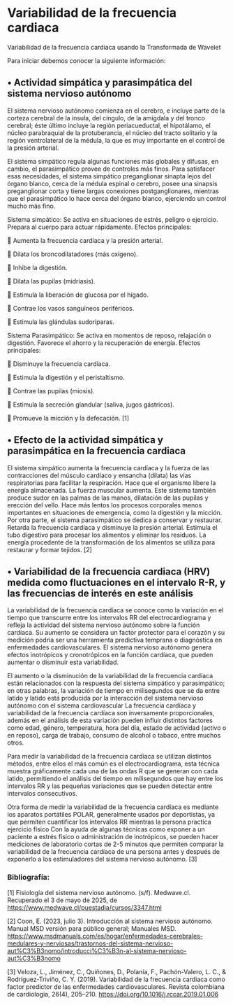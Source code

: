 # Variabilidad de la frecuencia cardiaca
Variabilidad de la frecuencia cardiaca usando la Transformada de Wavelet

Para iniciar debemos conocer la siguiente información: 

## •	Actividad simpática y parasimpática del sistema nervioso autónomo
El sistema nervioso autónomo comienza en el cerebro, e incluye parte de la corteza cerebral de la ínsula, del cíngulo, de la amígdala y del tronco cerebral; éste último incluye la región periacueductal, el hipotálamo, el núcleo parabraquial de la protuberancia, el núcleo del tracto solitario y la región ventrolateral de la médula, la que es muy importante en el control de la presión arterial.

El sistema simpático regula algunas funciones más globales y difusas, en cambio, el parasimpático provee de controles más finos. Para satisfacer esas necesidades, el sistema simpático preganglionar sinapta lejos del órgano blanco, cerca de la médula espinal o cerebro, posee una sinapsis preganglionar corta y tiene largas conexiones postganglionares, mientras que el parasimpático lo hace cerca del órgano blanco, ejerciendo un control mucho más fino.

Sistema simpático: Se activa en situaciones de estrés, peligro o ejercicio. Prepara al cuerpo para actuar rápidamente.
Efectos principales:

	Aumenta la frecuencia cardíaca y la presión arterial.

	Dilata los broncodilatadores (más oxígeno).

	Inhibe la digestión.

	Dilata las pupilas (midriasis).

	Estimula la liberación de glucosa por el hígado.

	Contrae los vasos sanguíneos periféricos.

	Estimula las glándulas sudoríparas.

Sistema Parasimpático:  Se activa en momentos de reposo, relajación o digestión. Favorece el ahorro y la recuperación de energía.
Efectos principales:

	Disminuye la frecuencia cardíaca.

	Estimula la digestión y el peristaltismo.

	Contrae las pupilas (miosis).

	Estimula la secreción glandular (saliva, jugos gástricos).

	Promueve la micción y la defecación.  [1]

## •	Efecto de la actividad simpática y parasimpática en la frecuencia cardiaca


El sistema simpático aumenta la frecuencia cardíaca y la fuerza de las contracciones del músculo cardíaco y ensancha (dilata) las vías respiratorias para facilitar la respiración. Hace que el organismo libere la energía almacenada. La fuerza muscular aumenta. Este sistema también produce sudor en las palmas de las manos, dilatación de las pupilas y erección del vello. Hace más lentos los procesos corporales menos importantes en situaciones de emergencia, como la digestión y la micción. 
Por otra parte, el sistema parasimpático se dedica a conservar y restaurar. Retarda la frecuencia cardíaca y disminuye la presión arterial. Estimula el tubo digestivo para procesar los alimentos y eliminar los residuos. La energía procedente de la transformación de los alimentos se utiliza para restaurar y formar tejidos. [2]

## •	Variabilidad de la frecuencia cardiaca (HRV) medida como fluctuaciones en el intervalo R-R, y las frecuencias de interés en este análisis

La variabilidad de la frecuencia cardíaca se conoce como la variación en el tiempo que transcurre entre los intervalos RR del electrocardiograma y refleja la actividad del sistema nervioso autónomo sobre la función cardíaca. Su aumento se considera un factor protector para el corazón y su medición podría ser una herramienta predictiva temprana o diagnóstica en enfermedades cardiovasculares. El sistema nervioso autónomo genera efectos inotrópicos y cronotrópicos en la función cardíaca, que pueden aumentar o disminuir esta variabilidad.

El aumento o la disminución de la variabilidad de la frecuencia cardíaca están relacionados con la respuesta del sistema simpático y parasimpático; en otras palabras, la variación de tiempo en milisegundos que se da entre latido y latido está producida por la interacción del sistema nervioso autónomo con el sistema cardiovascular
La frecuencia cardíaca y variabilidad de la frecuencia cardíaca son inversamente proporcionales, además en el análisis de esta variación pueden influir distintos factores como edad, género, temperatura, hora del día, estado de actividad (activo o en reposo), carga de trabajo, consumo de alcohol o tabaco, entre muchos otros.

Para medir la variabilidad de la frecuencia cardiaca se utilizan distintos métodos, entre ellos el más común es el electrocardiograma, esta técnica muestra gráficamente cada una de las ondas R que se generan con cada latido, permitiendo el análisis del tiempo en milisegundos que hay entre los intervalos RR y las pequeñas variaciones que se pueden detectar entre intervalos consecutivos.

Otra forma de medir la variabilidad de la frecuencia cardíaca es mediante los aparatos portátiles POLAR, generalmente usados por deportistas, ya que permiten cuantificar los intervalos RR mientras la persona practica ejercicio físico
Con la ayuda de algunas técnicas como exponer a un paciente a estrés físico o administración de inotrópicos, se pueden hacer mediciones de laboratorio cortas de 2-5 minutos que permiten comparar la variabilidad de la frecuencia cardíaca de una persona antes y después de exponerlo a los estimuladores del sistema nervioso autónomo. [3]

### Bibliografía:

[1] Fisiología del sistema nervioso autónomo. (s/f). Medwave.cl. Recuperado el 3 de mayo de 2025, de https://www.medwave.cl/puestadia/cursos/3347.html

[2] Coon, E. (2023, julio 3). Introducción al sistema nervioso autónomo. Manual MSD versión para público general; Manuales MSD. https://www.msdmanuals.com/es/hogar/enfermedades-cerebrales-medulares-y-nerviosas/trastornos-del-sistema-nervioso-aut%C3%B3nomo/introducci%C3%B3n-al-sistema-nervioso-aut%C3%B3nomo

[3] Veloza, L., Jiménez, C., Quiñones, D., Polanía, F., Pachón-Valero, L. C., & Rodríguez-Triviño, C. Y. (2019). Variabilidad de la frecuencia cardiaca como factor predictor de las enfermedades cardiovasculares. Revista colombiana de cardiologia, 26(4), 205–210. https://doi.org/10.1016/j.rccar.2019.01.006
